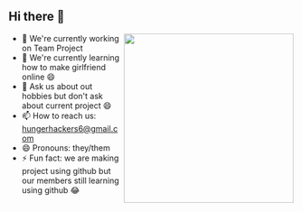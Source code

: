 ## Hi there 👋

<img align="right" width="300" src="https://camo.githubusercontent.com/4d9f5ecceb711eec6e2018f38a5677dc657c9738d4a65ba3b928c41c0a45b439/68747470733a2f2f6d69726f2e6d656469756d2e636f6d2f6d61782f313336302f302a37513379765349765f7430696f4a2d5a2e676966">

- 🔭 We're currently working on Team Project
- 🌱 We're currently learning how to make girlfriend online 😄
- 💬 Ask us about out hobbies but don't ask about current project 😄
- 📫 How to reach us: hungerhackers6@gmail.com
- 😄 Pronouns: they/them
- ⚡ Fun fact: we are making project using github but our members still learning using github 😂

